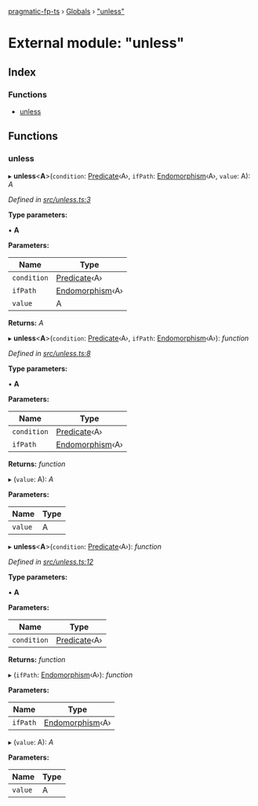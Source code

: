 [pragmatic-fp-ts](../README.md) › [Globals](../globals.md) › ["unless"](_unless_.md)

# External module: "unless"

## Index

### Functions

* [unless](_unless_.md#unless)

## Functions

###  unless

▸ **unless**<**A**>(`condition`: [Predicate](_types_.md#predicate)‹A›, `ifPath`: [Endomorphism](_types_.md#endomorphism)‹A›, `value`: A): *A*

*Defined in [src/unless.ts:3](https://github.com/hermann-p/pragmatic-fp-ts/blob/0abe0d4/src/unless.ts#L3)*

**Type parameters:**

▪ **A**

**Parameters:**

Name | Type |
------ | ------ |
`condition` | [Predicate](_types_.md#predicate)‹A› |
`ifPath` | [Endomorphism](_types_.md#endomorphism)‹A› |
`value` | A |

**Returns:** *A*

▸ **unless**<**A**>(`condition`: [Predicate](_types_.md#predicate)‹A›, `ifPath`: [Endomorphism](_types_.md#endomorphism)‹A›): *function*

*Defined in [src/unless.ts:8](https://github.com/hermann-p/pragmatic-fp-ts/blob/0abe0d4/src/unless.ts#L8)*

**Type parameters:**

▪ **A**

**Parameters:**

Name | Type |
------ | ------ |
`condition` | [Predicate](_types_.md#predicate)‹A› |
`ifPath` | [Endomorphism](_types_.md#endomorphism)‹A› |

**Returns:** *function*

▸ (`value`: A): *A*

**Parameters:**

Name | Type |
------ | ------ |
`value` | A |

▸ **unless**<**A**>(`condition`: [Predicate](_types_.md#predicate)‹A›): *function*

*Defined in [src/unless.ts:12](https://github.com/hermann-p/pragmatic-fp-ts/blob/0abe0d4/src/unless.ts#L12)*

**Type parameters:**

▪ **A**

**Parameters:**

Name | Type |
------ | ------ |
`condition` | [Predicate](_types_.md#predicate)‹A› |

**Returns:** *function*

▸ (`ifPath`: [Endomorphism](_types_.md#endomorphism)‹A›): *function*

**Parameters:**

Name | Type |
------ | ------ |
`ifPath` | [Endomorphism](_types_.md#endomorphism)‹A› |

▸ (`value`: A): *A*

**Parameters:**

Name | Type |
------ | ------ |
`value` | A |

